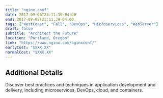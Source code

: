 ```yaml
---
title: "nginx.conf"
date: 2017-09-06T23:11:39-04:00
end: 2017-09-08T23:11:39-04:00
tags: ["WestCoast", "Fall", "DevOps", "Microservices", "WebServer"]
draft: false
subtitle: "Architect the Future"
location: "Portland, Oregon"
link: "https://www.nginx.com/nginxconf/"
earlyCost: "$XXX.XX"
normalCost: "$XXX.XX"
---
```


<!--more-->

## Additional Details

Discover best practices and techniques in application development and delivery, including microservices, DevOps, cloud, and containers.
